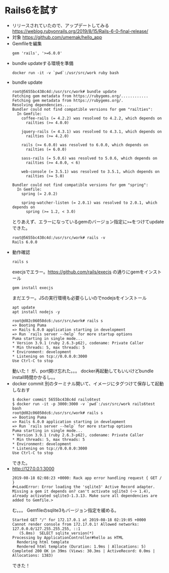 # Rails6を試す

* リリースされていたので、アップデートしてみる
  https://weblog.rubyonrails.org/2019/8/15/Rails-6-0-final-release/
* 対象
  https://github.com/umemak/hello_app
* Gemfileを編集
  ```
  gem 'rails', '>=6.0.0'
  ```
* bundle updateする環境を準備
  ```
  docker run -it -v `pwd`:/usr/src/work ruby bash
  ```
* bundle update
  ```
  root@5655bc438c4d:/usr/src/work# bundle update
  Fetching gem metadata from https://rubygems.org/............
  Fetching gem metadata from https://rubygems.org/.
  Resolving dependencies....
  Bundler could not find compatible versions for gem "railties":
    In Gemfile:
      coffee-rails (= 4.2.2) was resolved to 4.2.2, which depends on
        railties (>= 4.0.0)

      jquery-rails (= 4.3.1) was resolved to 4.3.1, which depends on
        railties (>= 4.2.0)

      rails (>= 6.0.0) was resolved to 6.0.0, which depends on
        railties (= 6.0.0)

      sass-rails (= 5.0.6) was resolved to 5.0.6, which depends on
        railties (>= 4.0.0, < 6)

      web-console (= 3.5.1) was resolved to 3.5.1, which depends on
        railties (>= 5.0)

  Bundler could not find compatible versions for gem "spring":
    In Gemfile:
      spring (= 2.0.2)

      spring-watcher-listen (= 2.0.1) was resolved to 2.0.1, which depends on
        spring (>= 1.2, < 3.0)
  ```
  とりあえず、エラーになっているgemのバージョン指定に`>=`をつけてupdateできた。
  ```
  root@5655bc438c4d:/usr/src/work# rails -v
  Rails 6.0.0
  ```
* 動作確認
  ```
  rails s
  ```
  execjsでエラー。https://github.com/rails/execjs の通りにgemをインストール
  ```
  gem install execjs
  ```
  まだエラー。JSの実行環境も必要らしいのでnodejsをインストール
  ```
  apt update
  apt install nodejs -y
  ```
  ```
  root@d02c06050dc6:/usr/src/work# rails s
  => Booting Puma
  => Rails 6.0.0 application starting in development 
  => Run `rails server --help` for more startup options
  Puma starting in single mode...
  * Version 3.9.1 (ruby 2.6.3-p62), codename: Private Caller
  * Min threads: 5, max threads: 5
  * Environment: development
  * Listening on tcp://0.0.0.0:3000
  Use Ctrl-C to stop
  ```
  動いた！
  が、port開け忘れた。。。
  docker再起動してもいいけどbundle install時間かかるし。。
* docker commit
  別のターミナル開いて、イメージにタグつけて保存して起動しなおす
  ```
  $ docker commit 5655bc438c4d rails6test
  $ docker run -it -p 3000:3000 -v `pwd`:/usr/src/work rails6test bash
  root@d02c06050dc6:/usr/src/work# rails s
  => Booting Puma
  => Rails 6.0.0 application starting in development 
  => Run `rails server --help` for more startup options
  Puma starting in single mode...
  * Version 3.9.1 (ruby 2.6.3-p62), codename: Private Caller
  * Min threads: 5, max threads: 5
  * Environment: development
  * Listening on tcp://0.0.0.0:3000
  Use Ctrl-C to stop
  ```
  できた。
* http://127.0.0.1:3000
  ```
  2019-08-18 02:08:23 +0000: Rack app error handling request { GET / }
  #<LoadError: Error loading the 'sqlite3' Active Record adapter. Missing a gem it depends on? can't activate sqlite3 (~> 1.4), already activated sqlite3-1.3.13. Make sure all dependencies are added to Gemfile.>
  ```
  む。。。
  Gemfileのsqlite3もバージョン指定を緩める。
  ```
  Started GET "/" for 172.17.0.1 at 2019-08-18 02:19:05 +0000
  Cannot render console from 172.17.0.1! Allowed networks: 127.0.0.0/127.255.255.255, ::1
     (5.8ms)  SELECT sqlite_version(*)
  Processing by ApplicationController#hello as HTML
    Rendering html template
    Rendered html template (Duration: 1.9ms | Allocations: 5)
  Completed 200 OK in 39ms (Views: 30.3ms | ActiveRecord: 0.0ms | Allocations: 1383)
  ```
  できた！
